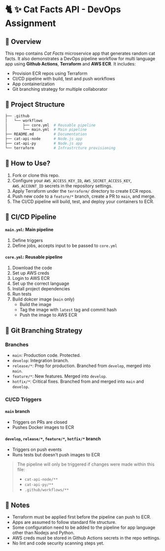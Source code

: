 # 🐈 ✨ Cat Facts API - DevOps Assignment

## 📌 Overview

This repo contains *Cat Facts* microservice app that generates random cat facts. It also demonstrates a DevOps pipeline workflow for multi language app using **Github Actions**, **Terraform** and **AWS ECR**. It includes:

- Provision ECR repos using Terraform
- CI/CD pipeline with build, test and push workflows
- App containerization
- Git branching strategy for multiple collaborator

## 📂 Project Structure

```bash
├── .github
│   └── workflows
│       ├── core.yml  # Reusable pipeline
│       └── main.yml  # Main pipeline
├── README.md         # Documentation
├── cat-api-node      # Node.js app
├── cat-api-py        # Node.js app
└── terraform         # Infrastrcture provisioning
```

## 📕 How to Use?

1. Fork or clone this repo.
2. Configure your `AWS_ACCESS_KEY_ID`, `AWS_SECRET_ACCESS_KEY`, `AWS_ACCOUNT_ID` secrets in the repository settings.
3. Apply Terraform under the `terraform/` directory to create ECR repos.
4. Push new code to a `feature/*` branch, create a PR to `main`, and merge.
5. The CI/CD pipeline will build, test, and deploy your containers to ECR.

## 🔄 CI/CD Pipeline

#### `main.yml`: Main pipeline

1. Define triggers
2. Define jobs, accepts input to be passed to `core.yml`

#### `core.yml`: Reusable pipeline

1. Download the code
2. Set up AWS creds
3. Login to AWS ECR
4. Set up the correct language
5. Install project dependencies
6. Run tests
7. Build dokcer image (`main` only)
    * Build the image
    * Tag the image with `latest` tag and commit hash
    * Push the image to AWS ECR

## 🔀 Git Branching Strategy

### Branches

- `main`: Production code. Protected.
- `develop`: Integration branch.
- `release/*`: Prep for production. Branched from `develop`, merged into `main`.
- `feature/*`: New features. Merged into `develop`.
- `hotfix/*`: Critical fixes. Branched from and merged into `main` and `develop`.

### CI/CD Triggers

#### `main` branch

- Triggers on PRs are closed
- Pushes Docker images to ECR

#### `develop`, `release/*`, `feature/*`, `hotfix/*` branch

- Triggers on push events
- Runs tests but doesn't push images to ECR

> The pipeline will only be triggered if changes were made within this file:
> - `cat-api-node/**`
> - `cat-api-py/**`
> - `.github/workflows/**`

## 📝 Notes

- Terraform must be applied first before the pipeline can push to ECR.
- Apps are assumed to follow standard file structure.
- Some configuration need to be added to the pipeline for app language other than Nodejs and Python.
- AWS creds must be stored in Github Actions secrets in the repo settings.
- No lint and code security scanning steps yet.
